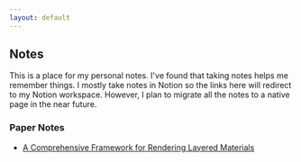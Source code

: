 ```yaml
---
layout: default
---
```

## Notes

This is a place for my personal notes. I've found that taking notes helps me remember things. I mostly take notes in Notion so the links here will redirect to my Notion workspace. However, I plan to migrate all the notes to a native page in the near future.

### Paper Notes
- [A Comprehensive Framework for Rendering Layered Materials](https://luck-click-488.notion.site/A-Comprehensive-Framework-for-Rendering-Layered-Materials-9fe5642fc43346bf85655da37e2e42aa)
